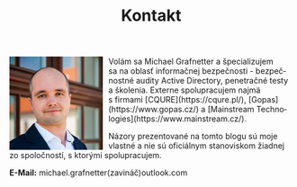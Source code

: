 ﻿---
title: Kontakt
lang: sk
ref: about
permalink: /sk/kontakt/
fa_class: fas fa-user
---

<img alt="Michael Grafnetter Profile Picture" src="../assets/images/profile_picture.jpg" style="float: left; margin-right: 10px">
Volám sa Michael Grafnetter a&nbsp;špecializujem sa&nbsp;na&nbsp;oblasť informačnej bezpečnosti - bezpečnostné audity Active Directory, penetračné testy a&nbsp;školenia.
Externe spolupracujem najmä s&nbsp;firmami [CQURE](https://cqure.pl/), [Gopas](https://www.gopas.cz/) a&nbsp;[Mainstream Technologies](https://www.mainstream.cz/).

Názory prezentované na&nbsp;tomto blogu sú moje vlastné a&nbsp;nie sú oficiálnym stanoviskom žiadnej zo spoločností, s&nbsp;ktorými spolupracujem.

**E-Mail:** michael.grafnetter(zavináč)outlook.com
